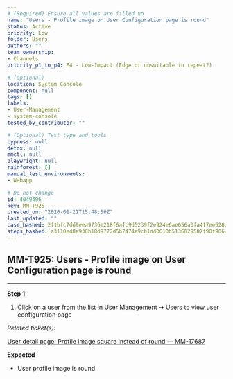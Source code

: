 ```yaml
---
# (Required) Ensure all values are filled up
name: "Users - Profile image on User Configuration page is round"
status: Active
priority: Low
folder: Users
authors: ""
team_ownership: 
- Channels
priority_p1_to_p4: P4 - Low-Impact (Edge or unsuitable to repeat?)

# (Optional)
location: System Console
component: null
tags: []
labels: 
- User-Management
- system-console
tested_by_contributor: ""

# (Optional) Test type and tools
cypress: null
detox: null
mmctl: null
playwright: null
rainforest: []
manual_test_environments:
- Webapp

# Do not change
id: 4049496
key: MM-T925
created_on: "2020-01-21T15:48:56Z"
last_updated: ""
case_hashed: 2f1bfc7dd9eea9736e218f6afc9d5239f2e924e6ae656a3fa4f7ee628dd8fb8fdeaee54bd36fc1b21a7e7c855e80fa6d
steps_hashed: a3110ed8a938b18d9772d5b7474e9cb1dd0610b5136829587f90f906462eb475a6dfcca2aee0c2b3cec506831263e0d1
---
```


<!-- (Auto-generated) Based on frontmatter's "key" and "name" -->

## MM-T925: Users - Profile image on User Configuration page is round

---

**Step 1**

1. Click on a user from the list in User Management ➜ Users to view user configuration page

_Related ticket(s):_

[User detail page: Profile image square instead of round — MM-17687](http://User%20detail%20page%3A%20Profile%20image%20square%20instead%20of%20roundhttps%3A//mattermost.atlassian.net/browse/MM-17687)

**Expected**

- User profile image is round
